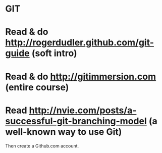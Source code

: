 GIT
===

# Read & do http://rogerdudler.github.com/git-guide (soft intro)
# Read & do http://gitimmersion.com (entire course)
# Read http://nvie.com/posts/a-successful-git-branching-model (a well-known way to use Git)

Then create a Github.com account.
